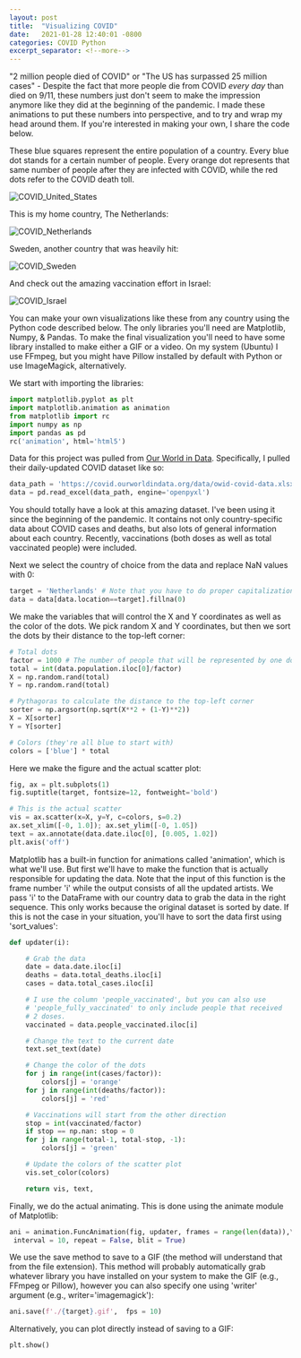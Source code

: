 ```yaml
---
layout: post
title:  "Visualizing COVID"
date:   2021-01-28 12:40:01 -0800
categories: COVID Python
excerpt_separator: <!--more-->
---
```


"2 million people died of COVID" or "The US has surpassed 25 million cases" - Despite the fact that more people die from COVID <i>every day</i> than died on 9/11, these numbers just don't seem to make the impression anymore like they did at the beginning of the pandemic. I made these animations to put these numbers into perspective, and to try and wrap my head around them. If you're interested in making your own, I share the code below.

These blue squares represent the entire population of a country. Every blue dot stands for a certain number of people. Every orange dot represents that same number of people after they are infected with COVID, while the red dots refer to the COVID death toll.

<img src="/assets/COVID_United_States.gif" alt="COVID_United_States" />


<!--more-->

This is my home country, The Netherlands:

<img src="/assets/COVID_Netherlands.gif" alt="COVID_Netherlands" />

Sweden, another country that was heavily hit:

<img src="/assets/COVID_Sweden.gif" alt="COVID_Sweden" />

And check out the amazing vaccination effort in Israel:

<img src="/assets/COVID_Israel.gif" alt="COVID_Israel" />

You can make your own visualizations like these from any country using the Python code described below. The only libraries you'll need are Matplotlib, Numpy, & Pandas. To make the final visualization you'll need to have some library installed to make either a GIF or a video. On my system (Ubuntu) I use FFmpeg, but you might have Pillow installed by default with Python or use ImageMagick, alternatively. 

We start with importing the libraries:

```python
import matplotlib.pyplot as plt
import matplotlib.animation as animation
from matplotlib import rc
import numpy as np
import pandas as pd
rc('animation', html='html5')
```

Data for this project was pulled from [Our World in Data](https://ourworldindata.org/). Specifically, I pulled their daily-updated COVID dataset like so:

```python
data_path = 'https://covid.ourworldindata.org/data/owid-covid-data.xlsx'
data = pd.read_excel(data_path, engine='openpyxl')
```

You should totally have a look at this amazing dataset. I've been using it since the beginning of the pandemic. It contains not only country-specific data about COVID cases and deaths, but also lots of general information about each country. Recently, vaccinations (both doses as well as total vaccinated people) were included.

Next we select the country of choice from the data and replace NaN values with 0:

```python
target = 'Netherlands' # Note that you have to do proper capitalization
data = data[data.location==target].fillna(0)
```

We make the variables that will control the X and Y coordinates as well as the color of the dots. We pick random X and Y coordinates, but then we sort the dots by their distance to the top-left corner:

```python
# Total dots
factor = 1000 # The number of people that will be represented by one dot
total = int(data.population.iloc[0]/factor)
X = np.random.rand(total)
Y = np.random.rand(total)

# Pythagoras to calculate the distance to the top-left corner
sorter = np.argsort(np.sqrt(X**2 + (1-Y)**2))
X = X[sorter]
Y = Y[sorter]

# Colors (they're all blue to start with)
colors = ['blue'] * total
```

Here we make the figure and the actual scatter plot:

```python
fig, ax = plt.subplots(1)
fig.suptitle(target, fontsize=12, fontweight='bold')

# This is the actual scatter
vis = ax.scatter(x=X, y=Y, c=colors, s=0.2)
ax.set_xlim([-0, 1.0]); ax.set_ylim([-0, 1.05])
text = ax.annotate(data.date.iloc[0], [0.005, 1.02])
plt.axis('off')
```

Matplotlib has a built-in function for animations called 'animation', which is what we'll use. But first we'll have to make the function that is actually responsible for updating the data. Note that the input of this function is the frame number 'i' while the output consists of all the updated artists. We pass 'i' to the DataFrame with our country data to grab the data in the right sequence. This only works because the original dataset is sorted by date. If this is not the case in your situation, you'll have to sort the data first using 'sort_values':

```python
def updater(i):

	# Grab the data
	date = data.date.iloc[i]
	deaths = data.total_deaths.iloc[i]
	cases = data.total_cases.iloc[i]

	# I use the column 'people_vaccinated', but you can also use 
	# 'people_fully_vaccinated' to only include people that received 
	# 2 doses.
	vaccinated = data.people_vaccinated.iloc[i] 

	# Change the text to the current date
	text.set_text(date)

	# Change the color of the dots
	for j in range(int(cases/factor)):
		colors[j] = 'orange'
	for j in range(int(deaths/factor)):
		colors[j] = 'red'

	# Vaccinations will start from the other direction
	stop = int(vaccinated/factor)
	if stop == np.nan: stop = 0
	for j in range(total-1, total-stop, -1):
		colors[j] = 'green'

	# Update the colors of the scatter plot
	vis.set_color(colors)

	return vis, text,
```

Finally, we do the actual animating. This is done using the animate module of Matplotlib:

```python
ani = animation.FuncAnimation(fig, updater, frames = range(len(data)),\
 interval = 10, repeat = False, blit = True)
```

We use the save method to save to a GIF (the method will understand that from the file extension). This method will probably automatically grab whatever library you have installed on your system to make the GIF (e.g., FFmpeg or Pillow), however you can also specify one using 'writer' argument (e.g., writer='imagemagick'):

```python
ani.save(f'./{target}.gif',  fps = 10)
```

Alternatively, you can plot directly instead of saving to a GIF:

```python
plt.show()
```